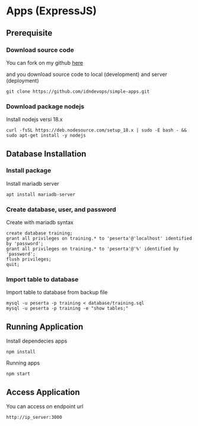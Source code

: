 # Apps (ExpressJS)

## Prerequisite
### Download source code
You can fork on my github [here](https://github.com/IDN-Training/simple-apps)

and you download source code to local (development) and server (deployment)
```
git clone https://github.com/idndevops/simple-apps.git
```
### Download package nodejs
Install nodejs versi 18.x
```
curl -fsSL https://deb.nodesource.com/setup_18.x | sudo -E bash - && sudo apt-get install -y nodejs
```

## Database Installation
### Install package 
Install mariadb server
```
apt install mariadb-server
```
### Create database, user, and password
Create with mariadb syntax
```
create database training;
grant all privileges on training.* to 'peserta'@'localhost' identified by 'password';
grant all privileges on training.* to 'peserta'@'%' identified by 'password';
flush privileges;
quit;
```
### Import table to database
Import table to database from backup file
```
mysql -u peserta -p training < database/training.sql
mysql -u peserta -p training -e "show tables;"
```

## Running Application
Install dependecies apps
```
npm install
```

Running apps
```
npm start
```

## Access Application
You can access on endpoint url
```
http://ip_server:3000
```

